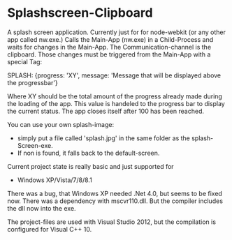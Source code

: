Splashscreen-Clipboard
======================

A splash screen application. Currently just for for node-webkit (or any other app called nw.exe.)
Calls the Main-App (nw.exe) in a Child-Process and waits for changes in the Main-App.
The Communication-channel is the clipboard.
Those changes must be triggered from the Main-App with a special Tag:

SPLASH: {progress: 'XY', message: 'Message that will be displayed above the progressbar'}

Where XY should be the total amount of the progress already made during the loading of the app.
This value is handeled to the progress bar to display the current status.
The app closes itself after 100 has been reached.

You can use your own splash-image:
- simply put a file called 'splash.jpg' in the same folder as the splash-Screen-exe.
- If non is found, it falls back to the default-screen.


Current project state is really basic and just supported for
- Windows XP/Vista/7/8/8.1

There was a bug, that Windows XP needed .Net 4.0, but seems to be fixed now.
There was a dependency with mscvr110.dll. But the compiler includes the dll now into the exe.


The project-files are used with Visual Studio 2012, but the compilation is configured for Visual C++ 10.

